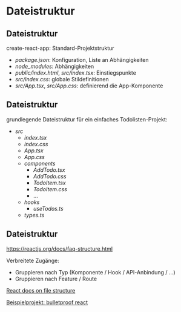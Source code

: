 # Dateistruktur

## Dateistruktur

create-react-app: Standard-Projektstruktur

- _package.json_: Konfiguration, Liste an Abhängigkeiten
- _node_modules_: Abhängigkeiten
- _public/index.html_, _src/index.tsx_: Einstiegspunkte
- _src/index.css_: globale Stildefinitionen
- _src/App.tsx_, _src/App.css_: definierend die App-Komponente

## Dateistruktur

grundlegende Dateistruktur für ein einfaches Todolisten-Projekt:

- _src_
  - _index.tsx_
  - _index.css_
  - _App.tsx_
  - _App.css_
  - _components_
    - _AddTodo.tsx_
    - _AddTodo.css_
    - _TodoItem.tsx_
    - _TodoItem.css_
    - ...
  - _hooks_
    - _useTodos.ts_
  - _types.ts_

## Dateistruktur

https://reactjs.org/docs/faq-structure.html

Verbreitete Zugänge:

- Gruppieren nach Typ (Komponente / Hook / API-Anbindung / ...)
- Gruppieren nach Feature / Route

<!-- list-separator -->

[React docs on file structure](https://reactjs.org/docs/faq-structure.html)

[Beispielprojekt: bulletproof react](https://github.com/alan2207/bulletproof-react)

